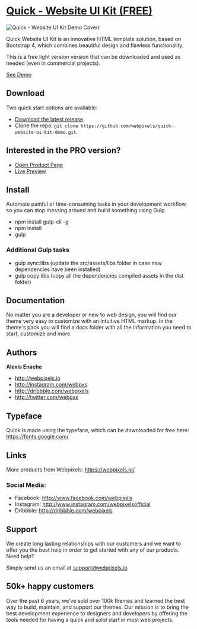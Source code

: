 # [Quick - Website UI Kit (FREE)](https://preview.webpixels.io/quick-website-ui-kit-demo/)

![Quick - Website UI Kit Demo Coverr](https://webpixels.s3.eu-central-1.amazonaws.com/public/github/quick-website-ui-kit-demo.jpg "Quick - Website UI Kit (FREE)")

Quick Website UI Kit is an innovative HTML template solution, based on Bootstrap 4, which combines beautiful design and flawless functionality.

This is a free light version version that can be downloaded and used as needed (even in commercial projects).

[See Demo](https://preview.webpixels.io/quick-website-ui-kit-demo/)

## Download

Two quick start options are available:

- [Download the latest release](https://github.com/webpixels/quick-website-ui-kit-demo/archive/master.zip).
- Clone the repo: `git clone https://github.com/webpixels/quick-website-ui-kit-demo.git`.

## Interested in the PRO version?

- [Open Product Page](https://webpixels.io/themes/quick-website-ui-kit)
- [Live Preview](https://preview.webpixels.io/quick-website-ui-kit/)

## Install

Automate painful or time-consuming tasks in your development workflow, so you can stop messing around and build something using Gulp

- npm install gulp-cli -g
- npm install
- gulp

### Additional Gulp tasks

- gulp sync:libs (update the src/assets/libs folder in case new dependencies have been installed)
- gulp copy:libs (copy all the dependencies compiled assets in the dist folder)

## Documentation

No matter you are a developer or new to web design, you will find our theme very easy to customize with an intuitive HTML markup. In the theme's pack you will find a docs folder with all the information you need to start, customize and more.

## Authors

**Alexis Enache**

+ <http://webpixels.io>
+ <http://instagram.com/webpxs>
+ <http://dribbble.com/webpixels>
+ <http://twitter.com/webpxs>

## Typeface

Quick is made using the  typeface, which can be downloaded for free here: https://fonts.google.com/

## Links

More products from Webpixels: <https://webpixels.io/>

### Social Media:

- Facebook: <http://www.facebook.com/webpixels>
- Instagram: <http://www.instagram.com/webpixelsofficial>
- Dribbble: <http://dribbble.com/webpixels>

## Support

We create long lasting relationships with our customers and we want to offer you the best help in order to get started with any of our products.
Need help?

Simply send us an email at support@webpixels.io

## 50k+ happy customers

Over the past 6 years, we’ve sold over 100k themes and learned the best way to build, maintain, and support our themes. Our mission is to bring the best development experience to designers and developers by offering the tools needed for having a quick and solid start in most web projects.
